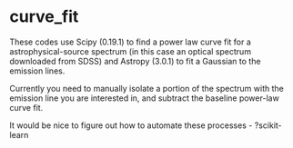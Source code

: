 # curve_fit
These codes use Scipy (0.19.1) to find a power law curve fit for a astrophysical-source spectrum 
(in this case an optical spectrum downloaded from SDSS)
and Astropy (3.0.1) to fit a Gaussian to the emission lines. 

Currently you need to manually isolate a portion of the spectrum with the emission line you are interested in, 
and subtract the baseline power-law curve fit. 

It would be nice to figure out how to automate these processes - ?scikit-learn
